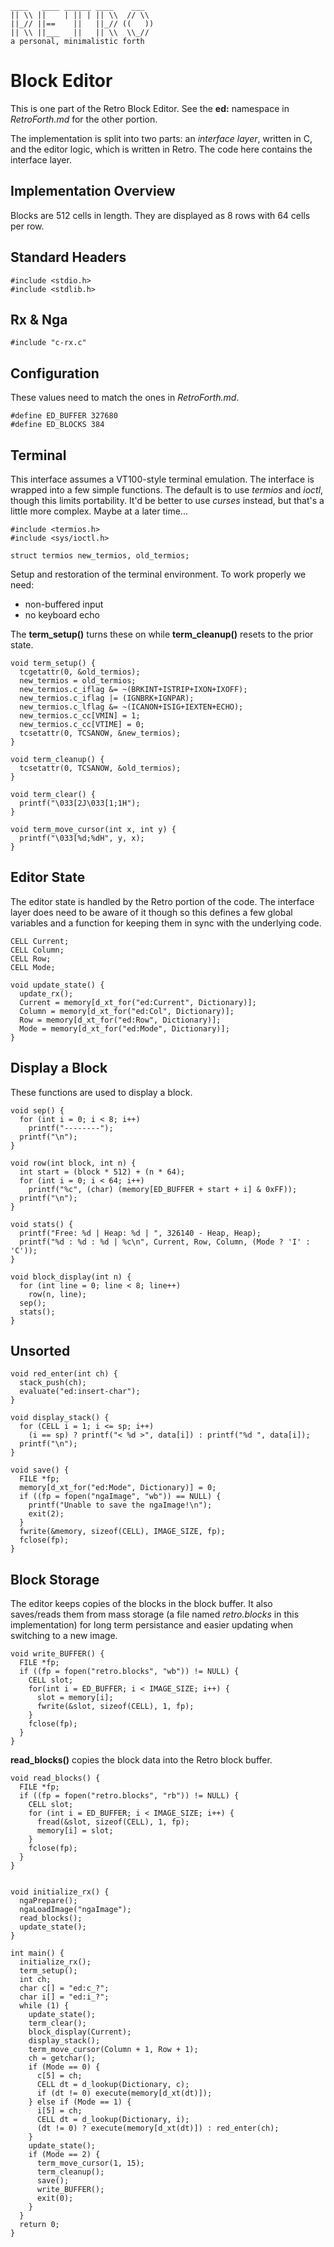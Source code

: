     ____   ____ ______ ____    ___
    || \\ ||    | || | || \\  // \\
    ||_// ||==    ||   ||_// ((   ))
    || \\ ||___   ||   || \\  \\_//
    a personal, minimalistic forth

# Block Editor

This is one part of the Retro Block Editor. See the **ed:** namespace in *RetroForth.md* for the other portion.

The implementation is split into two parts: an *interface layer*, written in C, and the editor logic, which is written in Retro. The code here contains the interface layer.

## Implementation Overview

Blocks are 512 cells in length. They are displayed as 8 rows with 64 cells per row.

## Standard Headers

````
#include <stdio.h>
#include <stdlib.h>
````

## Rx &amp; Nga

````
#include "c-rx.c"
````

## Configuration

These values need to match the ones in *RetroForth.md*.

````
#define ED_BUFFER 327680
#define ED_BLOCKS 384
````

## Terminal

This interface assumes a VT100-style terminal emulation. The interface is wrapped into a few simple functions. The default is to use *termios* and *ioctl*, though this limits portability. It'd be better to use *curses* instead, but that's a little more complex. Maybe at a later time...

````
#include <termios.h>
#include <sys/ioctl.h>

struct termios new_termios, old_termios;
````

Setup and restoration of the terminal environment. To work properly we need:

* non-buffered input
* no keyboard echo

The **term_setup()** turns these on while **term_cleanup()** resets to the prior state.

````
void term_setup() {
  tcgetattr(0, &old_termios);
  new_termios = old_termios;
  new_termios.c_iflag &= ~(BRKINT+ISTRIP+IXON+IXOFF);
  new_termios.c_iflag |= (IGNBRK+IGNPAR);
  new_termios.c_lflag &= ~(ICANON+ISIG+IEXTEN+ECHO);
  new_termios.c_cc[VMIN] = 1;
  new_termios.c_cc[VTIME] = 0;
  tcsetattr(0, TCSANOW, &new_termios);
}

void term_cleanup() {
  tcsetattr(0, TCSANOW, &old_termios);
}
````

````
void term_clear() {
  printf("\033[2J\033[1;1H");
}

void term_move_cursor(int x, int y) {
  printf("\033[%d;%dH", y, x);
}
````

## Editor State

The editor state is handled by the Retro portion of the code. The interface layer does need to be aware of it though so this defines a few global variables and a function for keeping them in sync with the underlying code.

````
CELL Current;
CELL Column;
CELL Row;
CELL Mode;

void update_state() {
  update_rx();
  Current = memory[d_xt_for("ed:Current", Dictionary)];
  Column = memory[d_xt_for("ed:Col", Dictionary)];
  Row = memory[d_xt_for("ed:Row", Dictionary)];
  Mode = memory[d_xt_for("ed:Mode", Dictionary)];
}
````

## Display a Block

These functions are used to display a block.

````
void sep() {
  for (int i = 0; i < 8; i++)
    printf("--------");
  printf("\n");
}

void row(int block, int n) {
  int start = (block * 512) + (n * 64);
  for (int i = 0; i < 64; i++)
    printf("%c", (char) (memory[ED_BUFFER + start + i] & 0xFF));
  printf("\n");
}

void stats() {
  printf("Free: %d | Heap: %d | ", 326140 - Heap, Heap);
  printf("%d : %d : %d | %c\n", Current, Row, Column, (Mode ? 'I' : 'C'));
}

void block_display(int n) {
  for (int line = 0; line < 8; line++)
    row(n, line);
  sep();
  stats();
}
````

## Unsorted

````
void red_enter(int ch) {
  stack_push(ch);
  evaluate("ed:insert-char");
}

void display_stack() {
  for (CELL i = 1; i <= sp; i++)
    (i == sp) ? printf("< %d >", data[i]) : printf("%d ", data[i]);
  printf("\n");
}
````

````
void save() {
  FILE *fp;
  memory[d_xt_for("ed:Mode", Dictionary)] = 0;
  if ((fp = fopen("ngaImage", "wb")) == NULL) {
    printf("Unable to save the ngaImage!\n");
    exit(2);
  }
  fwrite(&memory, sizeof(CELL), IMAGE_SIZE, fp);
  fclose(fp);
}
````

## Block Storage

The editor keeps copies of the blocks in the block buffer. It also saves/reads them from mass storage (a file named *retro.blocks* in this implementation) for long term persistance and easier updating when switching to a new image.

````
void write_BUFFER() {
  FILE *fp;
  if ((fp = fopen("retro.blocks", "wb")) != NULL) {
    CELL slot;
    for(int i = ED_BUFFER; i < IMAGE_SIZE; i++) {
      slot = memory[i];
      fwrite(&slot, sizeof(CELL), 1, fp);
    }
    fclose(fp);
  }
}
````

**read_blocks()** copies the block data into the Retro block buffer.

````
void read_blocks() {
  FILE *fp;
  if ((fp = fopen("retro.blocks", "rb")) != NULL) {
    CELL slot;
    for (int i = ED_BUFFER; i < IMAGE_SIZE; i++) {
      fread(&slot, sizeof(CELL), 1, fp);
      memory[i] = slot;
    }
    fclose(fp);
  }
}


void initialize_rx() {
  ngaPrepare();
  ngaLoadImage("ngaImage");
  read_blocks();
  update_state();
}

int main() {
  initialize_rx();
  term_setup();
  int ch;
  char c[] = "ed:c_?";
  char i[] = "ed:i_?";
  while (1) {
    update_state();
    term_clear();
    block_display(Current);
    display_stack();
    term_move_cursor(Column + 1, Row + 1);
    ch = getchar();
    if (Mode == 0) {
      c[5] = ch;
      CELL dt = d_lookup(Dictionary, c);
      if (dt != 0) execute(memory[d_xt(dt)]);
    } else if (Mode == 1) {
      i[5] = ch;
      CELL dt = d_lookup(Dictionary, i);
      (dt != 0) ? execute(memory[d_xt(dt)]) : red_enter(ch);
    }
    update_state();
    if (Mode == 2) {
      term_move_cursor(1, 15);
      term_cleanup();
      save();
      write_BUFFER();
      exit(0);
    }
  }
  return 0;
}
````
